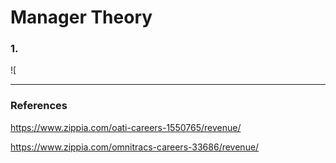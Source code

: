 # Manager Theory

### 1. 

![

-----

### References

https://www.zippia.com/oati-careers-1550765/revenue/

https://www.zippia.com/omnitracs-careers-33686/revenue/
